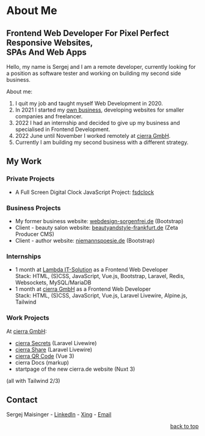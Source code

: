 <span id="top"></span>
# About Me

## Frontend Web Developer For Pixel Perfect Responsive Websites,<br>SPAs And Web Apps

Hello, my name is Sergej and I am a remote developer, currently looking for a position as software tester and working on building my second side business.

About me:

1. I quit my job and taught myself Web Development in 2020.
2. In 2021 I started my [own business](https://webdesign-sorgenfrei.w3bdev.de), developing websites for smaller companies and freelancer.
3. 2022 I had an internship and decided to give up my business and specialised in Frontend Development.
4. 2022 June until November I worked remotely at [cierra GmbH](https://cierra.de/).
5. Currently I am building my second business with a different strategy.

## My Work

### Private Projects

* A Full Screen Digital Clock JavaScript Project: [fsdclock](https://fsdclock.w3bdev.de)


### Business Projects

* My former business website: [webdesign-sorgenfrei.de](https://webdesign-sorgenfrei.w3bdev.de) (Bootstrap)
* Client - beauty salon website: [beautyandstyle-frankfurt.de](https://beautyandstyle.w3bdev.de) (Zeta Producer CMS)
* Client - author website: [niemannspoesie.de](https://niemannspoesie.w3bdev.de) (Bootstrap)


### Internships

* 1 month at [Lambda IT-Solution](https://www.lambda-it.de/) as a Frontend Web Developer<br>Stack: HTML, (S)CSS, JavaScript, Vue.js, Bootstrap, Laravel, Redis, Websockets, MySQL/MariaDB
* 1 month at [cierra GmbH](https://cierra.de/) as a Frontend Web Developer<br>Stack: HTML, (S)CSS, JavaScript, Vue.js, Laravel Livewire, Alpine.js, Tailwind


### Work Projects

At [cierra GmbH](https://cierra.de/):
* [cierra Secrets](https://secrets.cierra.de/) (Laravel Livewire)
* [cierra Share](https://share.cierra.de/) (Laravel Livewire)
* [cierra QR Code](https://qr.cierra.dev/) (Vue 3)
* cierra Docs (markup)
* startpage of the new cierra.de website (Nuxt 3)

(all with Tailwind 2/3)


## Contact

Sergej Maisinger - [LinkedIn](https://www.linkedin.com/in/sergejmaisinger/) - [Xing](https://www.xing.com/profile/Sergej_Maisinger/cv) - [Email](mailto:maisinger@w3bdev.de)

<p align="right"><a href="#top" style="text-decoration: underline;">back to top</a></p>
